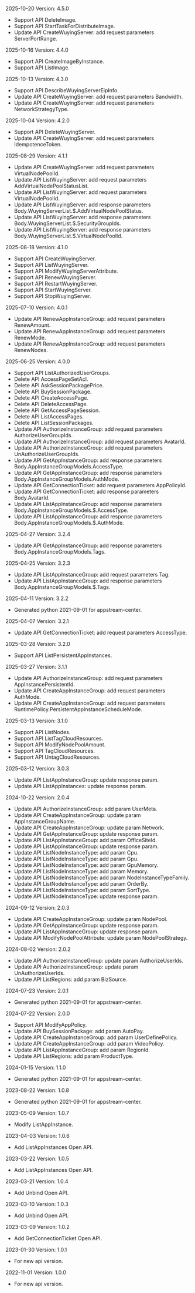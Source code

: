 2025-10-20 Version: 4.5.0
- Support API DeleteImage.
- Support API StartTaskForDistributeImage.
- Update API CreateWuyingServer: add request parameters ServerPortRange.


2025-10-16 Version: 4.4.0
- Support API CreateImageByInstance.
- Support API ListImage.


2025-10-13 Version: 4.3.0
- Support API DescribeWuyingServerEipInfo.
- Update API CreateWuyingServer: add request parameters Bandwidth.
- Update API CreateWuyingServer: add request parameters NetworkStrategyType.


2025-10-04 Version: 4.2.0
- Support API DeleteWuyingServer.
- Update API CreateWuyingServer: add request parameters IdempotenceToken.


2025-08-29 Version: 4.1.1
- Update API CreateWuyingServer: add request parameters VirtualNodePoolId.
- Update API ListWuyingServer: add request parameters AddVirtualNodePoolStatusList.
- Update API ListWuyingServer: add request parameters VirtualNodePoolId.
- Update API ListWuyingServer: add response parameters Body.WuyingServerList.$.AddVirtualNodePoolStatus.
- Update API ListWuyingServer: add response parameters Body.WuyingServerList.$.SecurityGroupIds.
- Update API ListWuyingServer: add response parameters Body.WuyingServerList.$.VirtualNodePoolId.


2025-08-18 Version: 4.1.0
- Support API CreateWuyingServer.
- Support API ListWuyingServer.
- Support API ModifyWuyingServerAttribute.
- Support API RenewWuyingServer.
- Support API RestartWuyingServer.
- Support API StartWuyingServer.
- Support API StopWuyingServer.


2025-07-10 Version: 4.0.1
- Update API RenewAppInstanceGroup: add request parameters RenewAmount.
- Update API RenewAppInstanceGroup: add request parameters RenewMode.
- Update API RenewAppInstanceGroup: add request parameters RenewNodes.


2025-06-25 Version: 4.0.0
- Support API ListAuthorizedUserGroups.
- Delete API AccessPageSetAcl.
- Delete API AskSessionPackagePrice.
- Delete API BuySessionPackage.
- Delete API CreateAccessPage.
- Delete API DeleteAccessPage.
- Delete API GetAccessPageSession.
- Delete API ListAccessPages.
- Delete API ListSessionPackages.
- Update API AuthorizeInstanceGroup: add request parameters AuthorizeUserGroupIds.
- Update API AuthorizeInstanceGroup: add request parameters AvatarId.
- Update API AuthorizeInstanceGroup: add request parameters UnAuthorizeUserGroupIds.
- Update API GetAppInstanceGroup: add response parameters Body.AppInstanceGroupModels.AccessType.
- Update API GetAppInstanceGroup: add response parameters Body.AppInstanceGroupModels.AuthMode.
- Update API GetConnectionTicket: add request parameters AppPolicyId.
- Update API GetConnectionTicket: add response parameters Body.AvatarId.
- Update API ListAppInstanceGroup: add response parameters Body.AppInstanceGroupModels.$.AccessType.
- Update API ListAppInstanceGroup: add response parameters Body.AppInstanceGroupModels.$.AuthMode.


2025-04-27 Version: 3.2.4
- Update API GetAppInstanceGroup: add response parameters Body.AppInstanceGroupModels.Tags.


2025-04-25 Version: 3.2.3
- Update API ListAppInstanceGroup: add request parameters Tag.
- Update API ListAppInstanceGroup: add response parameters Body.AppInstanceGroupModels.$.Tags.


2025-04-11 Version: 3.2.2
- Generated python 2021-09-01 for appstream-center.

2025-04-07 Version: 3.2.1
- Update API GetConnectionTicket: add request parameters AccessType.


2025-03-28 Version: 3.2.0
- Support API ListPersistentAppInstances.


2025-03-27 Version: 3.1.1
- Update API AuthorizeInstanceGroup: add request parameters AppInstancePersistentId.
- Update API CreateAppInstanceGroup: add request parameters AuthMode.
- Update API CreateAppInstanceGroup: add request parameters RuntimePolicy.PersistentAppInstanceScheduleMode.


2025-03-13 Version: 3.1.0
- Support API ListNodes.
- Support API ListTagCloudResources.
- Support API ModifyNodePoolAmount.
- Support API TagCloudResources.
- Support API UntagCloudResources.


2025-03-12 Version: 3.0.3
- Update API ListAppInstanceGroup: update response param.
- Update API ListAppInstances: update response param.


2024-10-22 Version: 2.0.4
- Update API AuthorizeInstanceGroup: add param UserMeta.
- Update API CreateAppInstanceGroup: update param AppInstanceGroupName.
- Update API CreateAppInstanceGroup: update param Network.
- Update API GetAppInstanceGroup: update response param.
- Update API ListAppInstanceGroup: add param OfficeSiteId.
- Update API ListAppInstanceGroup: update response param.
- Update API ListNodeInstanceType: add param Cpu.
- Update API ListNodeInstanceType: add param Gpu.
- Update API ListNodeInstanceType: add param GpuMemory.
- Update API ListNodeInstanceType: add param Memory.
- Update API ListNodeInstanceType: add param NodeInstanceTypeFamily.
- Update API ListNodeInstanceType: add param OrderBy.
- Update API ListNodeInstanceType: add param SortType.
- Update API ListNodeInstanceType: update response param.


2024-09-12 Version: 2.0.3
- Update API CreateAppInstanceGroup: update param NodePool.
- Update API GetAppInstanceGroup: update response param.
- Update API ListAppInstanceGroup: update response param.
- Update API ModifyNodePoolAttribute: update param NodePoolStrategy.


2024-08-02 Version: 2.0.2
- Update API AuthorizeInstanceGroup: update param AuthorizeUserIds.
- Update API AuthorizeInstanceGroup: update param UnAuthorizeUserIds.
- Update API ListRegions: add param BizSource.


2024-07-23 Version: 2.0.1
- Generated python 2021-09-01 for appstream-center.

2024-07-22 Version: 2.0.0
- Support API ModifyAppPolicy.
- Update API BuySessionPackage: add param AutoPay.
- Update API CreateAppInstanceGroup: add param UserDefinePolicy.
- Update API CreateAppInstanceGroup: add param VideoPolicy.
- Update API ListAppInstanceGroup: add param RegionId.
- Update API ListRegions: add param ProductType.


2024-01-15 Version: 1.1.0
- Generated python 2021-09-01 for appstream-center.

2023-08-22 Version: 1.0.8
- Generated python 2021-09-01 for appstream-center.

2023-05-09 Version: 1.0.7
- Modify ListAppInstance.

2023-04-03 Version: 1.0.6
- Add ListAppInstances Open API.

2023-03-22 Version: 1.0.5
- Add ListAppInstances Open API.

2023-03-21 Version: 1.0.4
- Add Unbind Open API.

2023-03-10 Version: 1.0.3
- Add Unbind Open API.

2023-03-09 Version: 1.0.2
- Add GetConnectionTicket Open API.

2023-01-30 Version: 1.0.1
- For new api version.

2022-11-01 Version: 1.0.0
- For new api version.

